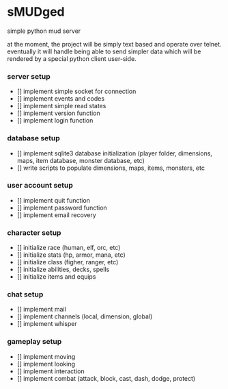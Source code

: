 # sMUDged
simple python mud server

at the moment, the project will be simply text based and operate over telnet. eventually it will handle being able to send simpler data which will be rendered by a special python client user-side.

### server setup
- [] implement simple socket for connection
- [] implement events and codes
- [] implement simple read states
- [] implement version function
- [] implement login function

### database setup
- [] implement sqlite3 database initialization (player folder, dimensions, maps, item database, monster database, etc)
- [] write scripts to populate dimensions, maps, items, monsters, etc

### user account setup
- [] implement quit function
- [] implement password function
- [] implement email recovery

### character setup
- [] initialize race (human, elf, orc, etc)
- [] initialize stats (hp, armor, mana, etc)
- [] initialize class (figher, ranger, etc)
- [] initialize abilities, decks, spells
- [] initialize items and equips

### chat setup
- [] implement mail
- [] implement channels (local, dimension, global)
- [] implement whisper

### gameplay setup
- [] implement moving
- [] implement looking
- [] implement interaction
- [] implement combat (attack, block, cast, dash, dodge, protect)
